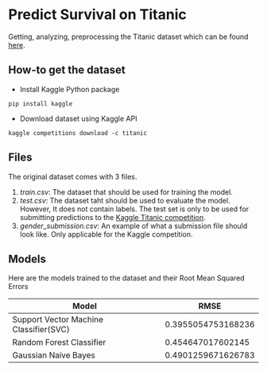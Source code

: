 # Predict Survival on Titanic  

Getting, analyzing, preprocessing the Titanic dataset which can be found [here](https://www.kaggle.com/c/titanic/data).

## How-to get the dataset  

- Install Kaggle Python package

```
pip install kaggle
```

- Download dataset using Kaggle API

```
kaggle competitions download -c titanic
```

## Files  

The original dataset comes with 3 files.
1. *train.csv*: The dataset that should be used for training the model.
2. *test.csv*: The dataset taht should be used to evaluate the model. However, It does not contain labels. The test set is only to be used for submitting predictions to the [Kaggle Titanic competition](https://www.kaggle.com/c/titanic).
3. *gender_submission.csv*: An example of what a submission file should look like. Only applicable for the Kaggle competition.

## Models

Here are the models trained to the dataset and their Root Mean Squared Errors

| Model                                  | RMSE               |
|----------------------------------------|--------------------|
| Support Vector Machine Classifier(SVC) | 0.3955054753168236 |
| Random Forest Classifier               | 0.454647017602145  |
| Gaussian Naive Bayes                   | 0.4901259671626783 |
